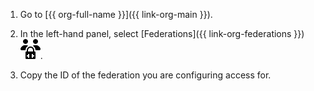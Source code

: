 1. Go to [{{ org-full-name }}]({{ link-org-main }}).

1. In the left-hand panel, select [Federations]({{ link-org-federations }}) ![icon-federation](../../_assets/organization/icon-federation.svg).

1. Copy the ID of the federation you are configuring access for.